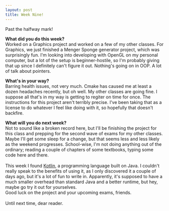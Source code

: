 ```yaml
---
layout: post
title: Week Nine!
---
```


Past the halfway mark!
<br>

<b>What did you do this week?</b>
<br>Worked on a Graphics project and worked on a few of my other classes. For Graphics, we just finished a Menger Sponge generator project, which was surprisingly fun. I'm looking into developing with OpenGL on my personal computer, but a lot of the setup is beginner-hostile, so I'm probably giving that up since I definitely can't figure it out. Nothing's going on in OOP. A lot of talk about pointers.<br>

<b>What's in your way?</b>
<br>Barring health issues, not very much. Cmake has caused me at least a dozen headaches recently, but oh well. My other classes are going fine. I suppose all that's in my way is getting to regiter on time for once. The instructions for this project aren't terribly precise. I've been taking that as a license to do whatever I feel like doing with it, so hopefully that doesn't backfire.<br>

<b>What will you do next week?</b>
<br>Not to sound like a broken record here, but I'll be finishing the project for this class and prepping for the second wave of exams for my other classes. Maybe I'll get some sleep for a change, but that seems less and less likely as the weekend progresses. School-wise, I'm not doing anything out of the ordinary; reading a couple of chapters of some textbooks, typing some code here and there.<br>
<br>
This week I found <a href="https://kotlinlang.org/">Kotlin</a>, a programming language built on Java. I couldn't really speak to the benefits of using it, as I only discovered it a couple of days ago, but it's a lot of fun to write in. Apparently, it's supposed to have a much smaller overhead than standard Java and a better runtime, but hey, maybe go try it out for yourselves.
<br>
Good luck on the project and your upcoming exams, friends.
<br><br>
Until next time, dear reader.
